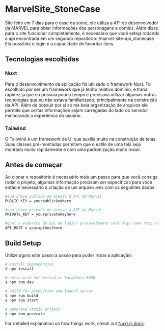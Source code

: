 # MarvelSite_StoneCase

Site feito em 7 dias para o case da stone, ele utiliza a API de desenvolvedor da MARVEL para obter informações dos personagens e comics. Além disso, para o site funcionar completamente, é necessário que você esteja rodando a api encontrada em um segundo repositório:
/marvel-site-api_stonecase 
Ela possibita o login e a capacidade de favoritar itens.
## Tecnologias escolhidas
### Nuxt
Para o desenvolvimento da aplicação foi utilizado o framework Nuxt. Foi escolhido por ser um framework que já tenho relativo domínio, e traria rapidez ja que eu possuia pouco tempo e precisava utilizar algumas outras tecnologias que eu não estava familiarizado, principalmente na construção da API. Além de possuir por si só ma bela organização de arquivos ele permite que certas informações sejam carregadas do lado do servidor melhorando a experiência do usuário.
### Tailwind 
O Tailwind é um framework de UI que auxilia muito na construção de telas. Suas classes pré-montadas permitem que o estilo de uma tela seja montado muito rapidamente e com uma padronização muito maior.

## Antes de começar
Ao clonar o repositório é necessário mais um passo para que você consiga rodar o projeto, algumas informação precisam ser específicas para você então é necessário a criação de um arquivo .env com os seguintes dados:
``` bash
#sua chave pública de acesso a API da Marvel
PUBLIC_KEY = yourpublickeyhere

#sua chave privada de acesso a API da Marvel
PRIVATE_KEY = yourprivatekeyhere

#qual o endereço da api de login? provavelmente será algo como http://localhost:8080
API_HOST = yourapihosthere
```
## Build Setup
Utilize agora este passo a passo para poder rodar a aplicação:
``` bash
# install dependencies
$ npm install

# serve with hot reload at localhost:3000
$ npm run dev

# build for production and launch server
$ npm run build
$ npm run start

# generate static project
$ npm run generate
```

For detailed explanation on how things work, check out [Nuxt.js docs](https://nuxtjs.org).
